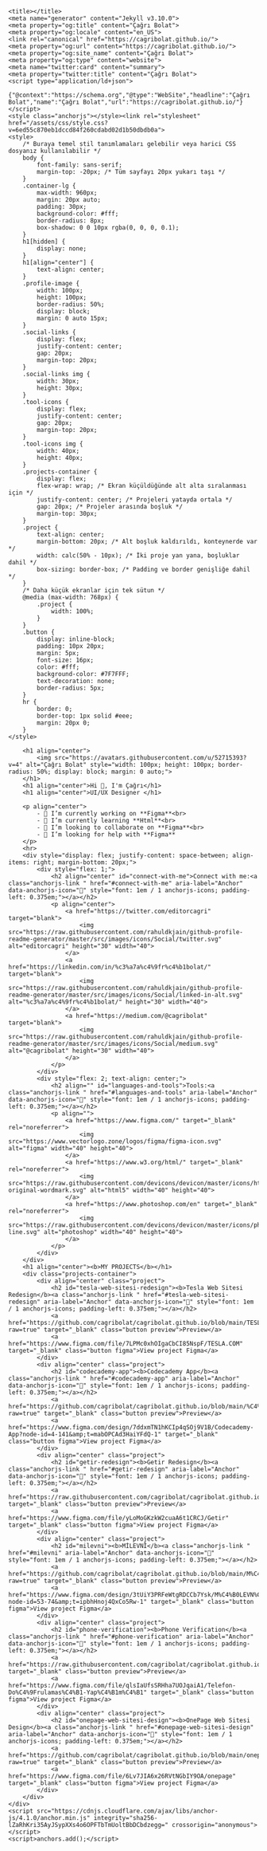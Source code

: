 <html lang="en-US" webcrx="">
<head>
    <meta charset="UTF-8">
    <meta http-equiv="X-UA-Compatible" content="IE=edge">
    <meta name="viewport" content="width=device-width, initial-scale=1">

    <title></title>
    <meta name="generator" content="Jekyll v3.10.0">
    <meta property="og:title" content="Çağrı Bolat">
    <meta property="og:locale" content="en_US">
    <link rel="canonical" href="https://cagribolat.github.io/">
    <meta property="og:url" content="https://cagribolat.github.io/">
    <meta property="og:site_name" content="Çağrı Bolat">
    <meta property="og:type" content="website">
    <meta name="twitter:card" content="summary">
    <meta property="twitter:title" content="Çağrı Bolat">
    <script type="application/ld+json">
        {"@context":"https://schema.org","@type":"WebSite","headline":"Çağrı Bolat","name":"Çağrı Bolat","url":"https://cagribolat.github.io/"}
    </script>
    <style class="anchorjs"></style><link rel="stylesheet" href="/assets/css/style.css?v=6ed55c870eb1dccd84f260cdabd02d1b50dbdb0a">
    <style>
        /* Buraya temel stil tanımlamaları gelebilir veya harici CSS dosyanız kullanılabilir */
        body {
            font-family: sans-serif;
            margin-top: -20px; /* Tüm sayfayı 20px yukarı taşı */
        }
        .container-lg {
            max-width: 960px;
            margin: 20px auto;
            padding: 30px;
            background-color: #fff;
            border-radius: 8px;
            box-shadow: 0 0 10px rgba(0, 0, 0, 0.1);
        }
        h1[hidden] {
            display: none;
        }
        h1[align="center"] {
            text-align: center;
        }
        .profile-image {
            width: 100px;
            height: 100px;
            border-radius: 50%;
            display: block;
            margin: 0 auto 15px;
        }
        .social-links {
            display: flex;
            justify-content: center;
            gap: 20px;
            margin-top: 20px;
        }
        .social-links img {
            width: 30px;
            height: 30px;
        }
        .tool-icons {
            display: flex;
            justify-content: center;
            gap: 20px;
            margin-top: 20px;
        }
        .tool-icons img {
            width: 40px;
            height: 40px;
        }
        .projects-container {
            display: flex;
            flex-wrap: wrap; /* Ekran küçüldüğünde alt alta sıralanması için */
            justify-content: center; /* Projeleri yatayda ortala */
            gap: 20px; /* Projeler arasında boşluk */
            margin-top: 30px;
        }
        .project {
            text-align: center;
            margin-bottom: 20px; /* Alt boşluk kaldırıldı, konteynerde var */
            width: calc(50% - 10px); /* İki proje yan yana, boşluklar dahil */
            box-sizing: border-box; /* Padding ve border genişliğe dahil */
        }
        /* Daha küçük ekranlar için tek sütun */
        @media (max-width: 768px) {
            .project {
                width: 100%;
            }
        }
        .button {
            display: inline-block;
            padding: 10px 20px;
            margin: 5px;
            font-size: 16px;
            color: #fff;
            background-color: #7F7FFF;
            text-decoration: none;
            border-radius: 5px;
        }
        hr {
            border: 0;
            border-top: 1px solid #eee;
            margin: 20px 0;
        }
    </style>
</head>
<body>
    <div class="container-lg px-3 my-5 markdown-body">
        <h1 hidden=""><a href="https://cagribolat.github.io/">Çağrı Bolat</a></h1>
        
        <h1 align="center">
            <img src="https://avatars.githubusercontent.com/u/52715393?v=4" alt="Çağrı Bolat" style="width: 100px; height: 100px; border-radius: 50%; display: block; margin: 0 auto;">
        </h1>
        <h1 align="center">Hi 👋, I'm Çağrı</h1>
        <h1 align="center">UI/UX Designer </h1>

        <p align="center">
            - 🔭 I’m currently working on **Figma**<br>
            - 🌱 I’m currently learning **Html**<br>
            - 👯 I’m looking to collaborate on **Figma**<br>
            - 🤝 I’m looking for help with **Figma**
        </p>
        <hr>
        <div style="display: flex; justify-content: space-between; align-items: right; margin-bottom: 20px;">
            <div style="flex: 1;">
                <h2 align="center" id="connect-with-me">Connect with me:<a class="anchorjs-link " href="#connect-with-me" aria-label="Anchor" data-anchorjs-icon="" style="font: 1em / 1 anchorjs-icons; padding-left: 0.375em;"></a></h2>
                <p align="center">
                    <a href="https://twitter.com/editorcagri" target="blank">
                        <img src="https://raw.githubusercontent.com/rahuldkjain/github-profile-readme-generator/master/src/images/icons/Social/twitter.svg" alt="editorcagri" height="30" width="40">
                    </a>
                    <a href="https://linkedin.com/in/%c3%a7a%c4%9fr%c4%b1bolat/" target="blank">
                        <img src="https://raw.githubusercontent.com/rahuldkjain/github-profile-readme-generator/master/src/images/icons/Social/linked-in-alt.svg" alt="%c3%a7a%c4%9fr%c4%b1bolat/" height="30" width="40">
                    </a>
                    <a href="https://medium.com/@cagribolat" target="blank">
                        <img src="https://raw.githubusercontent.com/rahuldkjain/github-profile-readme-generator/master/src/images/icons/Social/medium.svg" alt="@cagribolat" height="30" width="40">
                    </a>
                </p>
            </div>
            <div style="flex: 2; text-align: center;">
                <h2 align="" id="languages-and-tools">Tools:<a class="anchorjs-link " href="#languages-and-tools" aria-label="Anchor" data-anchorjs-icon="" style="font: 1em / 1 anchorjs-icons; padding-left: 0.375em;"></a></h2>
                <p align="">
                    <a href="https://www.figma.com/" target="_blank" rel="noreferrer">
                        <img src="https://www.vectorlogo.zone/logos/figma/figma-icon.svg" alt="figma" width="40" height="40">
                    </a>
                    <a href="https://www.w3.org/html/" target="_blank" rel="noreferrer">
                        <img src="https://raw.githubusercontent.com/devicons/devicon/master/icons/html5/html5-original-wordmark.svg" alt="html5" width="40" height="40">
                    </a>
                    <a href="https://www.photoshop.com/en" target="_blank" rel="noreferrer">
                        <img src="https://raw.githubusercontent.com/devicons/devicon/master/icons/photoshop/photoshop-line.svg" alt="photoshop" width="40" height="40">
                    </a>
                </p>
            </div>
        </div>
        <h1 align="center"><b>MY PROJECTS</b></h1>
        <div class="projects-container">
            <div align="center" class="project">
                <h2 id="tesla-web-sitesi-redesign"><b>Tesla Web Sitesi Redesign</b><a class="anchorjs-link " href="#tesla-web-sitesi-redesign" aria-label="Anchor" data-anchorjs-icon="" style="font: 1em / 1 anchorjs-icons; padding-left: 0.375em;"></a></h2>
                <a href="https://github.com/cagribolat/cagribolat.github.io/blob/main/TESLA.COM.jpg?raw=true" target="_blank" class="button preview">Preview</a>
                <a href="https://www.figma.com/file/7LPMc0xhOIgaCbCI85NspF/TESLA.COM" target="_blank" class="button figma">View project Figma</a>
            </div>
            <div align="center" class="project">
                <h2 id="codecademy-app"><b>Codecademy App</b><a class="anchorjs-link " href="#codecademy-app" aria-label="Anchor" data-anchorjs-icon="" style="font: 1em / 1 anchorjs-icons; padding-left: 0.375em;"></a></h2>
                <a href="https://github.com/cagribolat/cagribolat.github.io/blob/main/%C4%B0ntro.png?raw=true" target="_blank" class="button preview">Preview</a>
                <a href="https://www.figma.com/design/7ddxmTN1hKCIp4qSOj9V1B/Codecademy-App?node-id=4-141&amp;t=mabOPCAd3HaiYFdQ-1" target="_blank" class="button figma">View project Figma</a>
            </div>
            <div align="center" class="project">
                <h2 id="getir-redesign"><b>Getir Redesign</b><a class="anchorjs-link " href="#getir-redesign" aria-label="Anchor" data-anchorjs-icon="" style="font: 1em / 1 anchorjs-icons; padding-left: 0.375em;"></a></h2>
                <a href="https://raw.githubusercontent.com/cagribolat/cagribolat.github.io/main/Getir%20Redesign.jpg" target="_blank" class="button preview">Preview</a>
                <a href="https://www.figma.com/file/yLoMoGKzkW2cuaA6t1CRCJ/Getir" target="_blank" class="button figma">View project Figma</a>
            </div>
            <div align="center" class="project">
                <h2 id="milevni"><b>MİLEVNİ</b><a class="anchorjs-link " href="#milevni" aria-label="Anchor" data-anchorjs-icon="" style="font: 1em / 1 anchorjs-icons; padding-left: 0.375em;"></a></h2>
                <a href="https://github.com/cagribolat/cagribolat.github.io/blob/main/M%C4%B0LEVN%C4%B0.png?raw=true" target="_blank" class="button preview">Preview</a>
                <a href="https://www.figma.com/design/3tUiY3PRFeWtgRDCCb7Ysk/M%C4%B0LEVN%C4%B0?node-id=53-74&amp;t=ipbhHnoj4QxCo5Rw-1" target="_blank" class="button figma">View project Figma</a>
            </div>
            <div align="center" class="project">
                <h2 id="phone-verification"><b>Phone Verification</b><a class="anchorjs-link " href="#phone-verification" aria-label="Anchor" data-anchorjs-icon="" style="font: 1em / 1 anchorjs-icons; padding-left: 0.375em;"></a></h2>
                <a href="https://raw.githubusercontent.com/cagribolat/cagribolat.github.io/main/Telefon%20Do%C4%9Frulamas%C4%B1.jpg" target="_blank" class="button preview">Preview</a>
                <a href="https://www.figma.com/file/qlsIaUfsSRHha7UOJqaiA1/Telefon-Do%C4%9Frulamas%C4%B1-Yap%C4%B1m%C4%B1" target="_blank" class="button figma">View project Figma</a>
            </div>
            <div align="center" class="project">
                <h2 id="onepage-web-sitesi-design"><b>OnePage Web Sitesi Design</b><a class="anchorjs-link " href="#onepage-web-sitesi-design" aria-label="Anchor" data-anchorjs-icon="" style="font: 1em / 1 anchorjs-icons; padding-left: 0.375em;"></a></h2>
                <a href="https://github.com/cagribolat/cagribolat.github.io/blob/main/onepage.jpg?raw=true" target="_blank" class="button preview">Preview</a>
                <a href="https://www.figma.com/file/6Lv7JIA6x26RVtNGbIY9OA/onepage" target="_blank" class="button figma">View project Figma</a>
            </div>
        </div>
    </div>
    <script src="https://cdnjs.cloudflare.com/ajax/libs/anchor-js/4.1.0/anchor.min.js" integrity="sha256-lZaRhKri35AyJSypXXs4o6OPFTbTmUoltBbDCbdzegg=" crossorigin="anonymous"></script>
    <script>anchors.add();</script>
</body>
</html>
